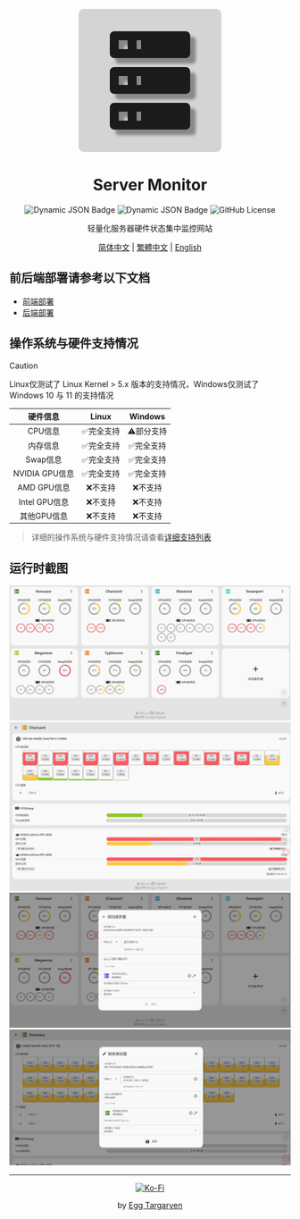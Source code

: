 <div align="center">

![Server Monitor Logo](../../icon/Server_Monitor.svg)

</div>

<div align="center">

# Server Monitor

</div>

<div align="center">

![Dynamic JSON Badge](https://img.shields.io/badge/dynamic/json?url=https%3A%2F%2Fraw.githubusercontent.com%2Fdzxrly%2Fserver-monitor%2Ffrontend%2Fpackage.json&query=%24.version&prefix=V&style=flat-square&label=Frontend%20Version&color=8ac926) ![Dynamic JSON Badge](https://img.shields.io/badge/dynamic/json?url=https%3A%2F%2Fraw.githubusercontent.com%2Fdzxrly%2Fserver-monitor%2Fbackend%2Finfo.json&query=%24.version&prefix=V&style=flat-square&label=Backend%20Version&color=ffca3a) ![GitHub License](https://img.shields.io/github/license/dzxrly/server-monitor?style=flat-square&label=License&color=ff595e)

</div>

<div align="center">

轻量化服务器硬件状态集中监控网站

</div>

<div align="center">

[简体中文](../../docs/zh-CN/README.md) | [繁體中文](../../docs/zh-TW/README.md) | [English](../../README.md)

</div>

## 前后端部署请参考以下文档

- [前端部署](https://github.com/dzxrly/server-monitor/blob/frontend/docs/zh-CN/README.md)
- [后端部署](https://github.com/dzxrly/server-monitor/blob/backend/README.md)

## 操作系统与硬件支持情况

> [!CAUTION]
> 
> Linux仅测试了 Linux Kernel > 5.x 版本的支持情况，Windows仅测试了Windows 10 与 11 的支持情况

<div align="center">

|    硬件信息    |   Linux   |  Windows  |
| :------------: | :-------: | :-------: |
|    CPU信息     | ✅完全支持 | ⚠️部分支持 |
|    内存信息    | ✅完全支持 | ✅完全支持 |
|    Swap信息    | ✅完全支持 | ✅完全支持 |
| NVIDIA GPU信息 | ✅完全支持 | ✅完全支持 |
|  AMD GPU信息   |  ❌不支持  |  ❌不支持  |
| Intel GPU信息  |  ❌不支持  |  ❌不支持  |
|  其他GPU信息   |  ❌不支持  |  ❌不支持  |

</div >

> 详细的操作系统与硬件支持情况请查看[详细支持列表](./HardwareSupportList.md)

## 运行时截图

<div align="center">

![main page](../../img/zh-CN/main_page.jpeg)
![server  details](../../img/zh-CN/server_details.jpeg)
![add server](../../img/zh-CN/add_server.jpeg)
![server edit](../../img/zh-CN/server_edit.jpeg)

</div>

---

<div align="center">

[![Ko-Fi](https://img.shields.io/badge/Ko--fi-F16061?style=for-the-badge&logo=ko-fi&logoColor=white)](https://ko-fi.com/eggtargaryen)

</div>

<div align="center">

by [Egg Targaryen](https://eggtargaryen.com)

</div>
